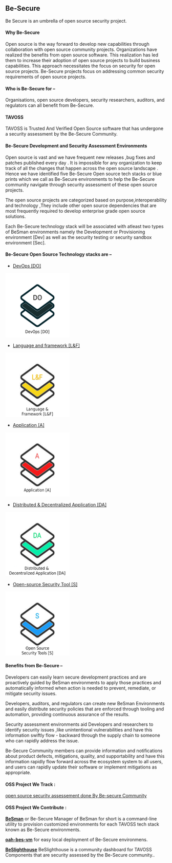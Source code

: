 ## Be-Secure

Be Secure is an umbrella of open source security project.

#### Why Be-Secure

Open source is the way forward to develop new capabilities through collaboration with open source community projects. Organizations have realized the benefits from open source software. This realization has led them to increase their adoption of open source projects to build business capabilities. This approach necessitates the focus on security for open source projects. Be-Secure projects focus on addressing common security requirements of open source projects. 

#### Who is Be-Secure for –

Organisations, open source developers, security researchers, auditors, and regulators can all benefit from Be-Secure.


#### TAVOSS 

TAVOSS is Trusted And Verified Open Source software that has undergone a security assessment by the Be-Secure Community.

#### Be-Secure Development and Security Assessment Environments

Open source is vast and we have frequent new releases ,bug fixes and patches published every day . It is impossible for any organization to keep track of all the changes that happen across the open source landscape . Hence we have identified five Be-Secure Open source tech stacks or blue prints which we call as Be-Secure environments to help the Be-Secure community navigate through security assessment of these open source projects. 

The open source projects are categorized based on  purpose,interoperability and technology ,They include other open source dependencies that are most frequently required to develop enterprise grade open source solutions.

Each Be-Secure technology stack will be associated with atleast two types of BeSman environments namely the Development or Provisioning environment [Dev] as well as the security testing or security sandbox environment [Sec].

#### Be-Secure Open Source Technology stacks are –

* [DevOps [DO]](./docs/bes-devops-tech-stack.md) 
<img src="docs/assets/images/devops_logo.jpeg" alt="DO" width="200px" height="200px"> 

* [Language and framework [L&F]](./docs/bes-lang-framework-tech-stack.md)  
<img src="docs/assets/images/lan_logo.jpeg" alt="L&F" width="200px" height="200px"> 

* [Application [A]](./docs/bes-app-tech-stack.md) 
<img src="docs/assets/images/app_logo.jpeg" alt="A" width="200px" height="200px"> 

* [Distributed & Decentralized Application [DA]](./docs/bes-dist-decent-tech-stack.md) 
<img src="docs/assets/images/dist_app_logo.jpeg" alt="DA" width="200px" height="200px"> 

* [Open-source Security Tool [S]](./docs/bes-open-source-security-tool-tech-stack.md) 
<img src="docs/assets/images/sec_logo.jpeg" alt="S" width="200px" height="200px"> 


#### Benefits from Be-Secure –

Developers can easily learn secure development practices and are proactively guided by BeSman environments to apply those practices and automatically informed when action is needed to prevent, remediate, or mitigate security issues.

Developers, auditors, and regulators can create new BeSman Environments and easily distribute security policies that are enforced through tooling and automation, providing continuous assurance of the results.

Security assessment environments aid Developers and researchers to identify security issues ,like unintentional vulnerabilities and have this information swiftly flow - backward through the supply chain to someone who can rapidly address the issue.

Be-Secure Community members can provide information and notifications about product defects, mitigations, quality, and supportability and have this information rapidly flow forward across the ecosystem system to all users, and users can rapidly update their software or implement mitigations as appropriate.


#### OSS Project We Track :

[open source security assessement done By Be-secure Community](./docs/projects_we_track.md)

#### OSS Project We Contribute :

[**BeSman**](https://github.com/Be-Secure/BeSman) or Be-Secure Manager of BeSman for short is a command-line utility to provision customized environments for each TAVOSS tech stack known as Be-Secure environments. 

[**oah-bes-vm**](https://github.com/Be-Secure/oah-bes-vm) for easy local deployment of Be-Secure environmens.

[**BeSlighthouse**](https://github.com/Be-Secure/BeSLighthouse) BeSlighthouse is a community dashboard for TAVOSS Components that are security assessed by the Be-Secure community.. 



 


